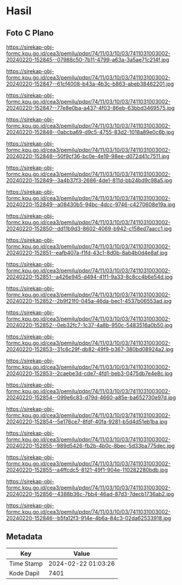 # Hasil

## Foto C Plano

https://sirekap-obj-formc.kpu.go.id/cea3/pemilu/pdpr/74/11/03/10/03/7411031003002-20240220-152845--07988c50-7b11-4799-a63a-3a5ae71c214f.jpg

https://sirekap-obj-formc.kpu.go.id/cea3/pemilu/pdpr/74/11/03/10/03/7411031003002-20240220-152847--61cf4008-b43a-4b3c-b863-abeb38462201.jpg

https://sirekap-obj-formc.kpu.go.id/cea3/pemilu/pdpr/74/11/03/10/03/7411031003002-20240220-152847--77e8e0ba-a437-4f03-86eb-63bbd3469575.jpg

https://sirekap-obj-formc.kpu.go.id/cea3/pemilu/pdpr/74/11/03/10/03/7411031003002-20240220-152848--0abcba69-d9c5-4755-83d2-1018a89e0c6b.jpg

https://sirekap-obj-formc.kpu.go.id/cea3/pemilu/pdpr/74/11/03/10/03/7411031003002-20240220-152848--50f9cf36-bc0e-4e19-98ee-d072d41c7511.jpg

https://sirekap-obj-formc.kpu.go.id/cea3/pemilu/pdpr/74/11/03/10/03/7411031003002-20240220-152849--3a4b37f3-2686-4de1-811d-bb24bd9c98a5.jpg

https://sirekap-obj-formc.kpu.go.id/cea3/pemilu/pdpr/74/11/03/10/03/7411031003002-20240220-152849--a08430b5-94bc-4dcc-9746-c4270608e19a.jpg

https://sirekap-obj-formc.kpu.go.id/cea3/pemilu/pdpr/74/11/03/10/03/7411031003002-20240220-152850--dd11b9d3-8602-4069-b942-c158ed7aacc1.jpg

https://sirekap-obj-formc.kpu.go.id/cea3/pemilu/pdpr/74/11/03/10/03/7411031003002-20240220-152851--eafb407a-f1fd-43c1-8d0b-8ab4b0d4e8af.jpg

https://sirekap-obj-formc.kpu.go.id/cea3/pemilu/pdpr/74/11/03/10/03/7411031003002-20240220-152851--a426e945-d494-41f1-9a33-8c8cc4b6e54d.jpg

https://sirekap-obj-formc.kpu.go.id/cea3/pemilu/pdpr/74/11/03/10/03/7411031003002-20240220-152852--2b9f21f0-045a-46da-bec1-4537b06553ad.jpg

https://sirekap-obj-formc.kpu.go.id/cea3/pemilu/pdpr/74/11/03/10/03/7411031003002-20240220-152852--0eb32fc7-1c37-4a8b-950c-5483516a0b50.jpg

https://sirekap-obj-formc.kpu.go.id/cea3/pemilu/pdpr/74/11/03/10/03/7411031003002-20240220-152853--31c6c29f-db82-49f9-b367-380bd08924a2.jpg

https://sirekap-obj-formc.kpu.go.id/cea3/pemilu/pdpr/74/11/03/10/03/7411031003002-20240220-152853--2caebe3d-cde7-4fd1-beb3-0475db7e4e8c.jpg

https://sirekap-obj-formc.kpu.go.id/cea3/pemilu/pdpr/74/11/03/10/03/7411031003002-20240220-152854--099e6c83-d79d-4660-a85e-ba652730e97d.jpg

https://sirekap-obj-formc.kpu.go.id/cea3/pemilu/pdpr/74/11/03/10/03/7411031003002-20240220-152854--5e176ce7-8fdf-40fa-9281-b5d4d51eb1ba.jpg

https://sirekap-obj-formc.kpu.go.id/cea3/pemilu/pdpr/74/11/03/10/03/7411031003002-20240220-152855--989d5426-fb2b-4b0c-8bec-5d33ba775dec.jpg

https://sirekap-obj-formc.kpu.go.id/cea3/pemilu/pdpr/74/11/03/10/03/7411031003002-20240220-152855--a4ffcdc5-8121-49f1-904e-110282280bdb.jpg

https://sirekap-obj-formc.kpu.go.id/cea3/pemilu/pdpr/74/11/03/10/03/7411031003002-20240220-152856--4388b36c-7bb4-46ad-87d3-7decb1736ab2.jpg

https://sirekap-obj-formc.kpu.go.id/cea3/pemilu/pdpr/74/11/03/10/03/7411031003002-20240220-152846--b5fa12f3-914e-4b6a-84c3-02da62533918.jpg


## Metadata

| Key        | Value               |
| ---------- | ------------------- |
| Time Stamp | 2024-02-22 01:03:26 |
| Kode Dapil | 7401                |



